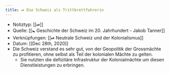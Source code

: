 ```yaml
---
title: ⏯ Die Schweiz als Trittbrettfahrerin
---
```


- Notiztyp: [[⏯]]
- Quelle: [[🚼 Geschichte der Schweiz im 20. Jahrhundert - Jakob Tanner]]
- Verknüpfungen: [[⏯ Neutrale Schweiz und der Kolonialismus]]
- Datum: [[Dec 28th, 2020]]
- Die Schweiz verstand es sehr gut, von der Geopolitik der Grossmächte zu profitieren, ohne selbst als Teil der kolonialen Mächte zu gelten.
	- Sie nutzten die defizitäre Infrastruktur der Kolonialmächte um diesen Dienstleistungen zu erbringen.